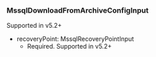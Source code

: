 ### MssqlDownloadFromArchiveConfigInput
Supported in v5.2+

- recoveryPoint: MssqlRecoveryPointInput
  - Required. Supported in v5.2+
